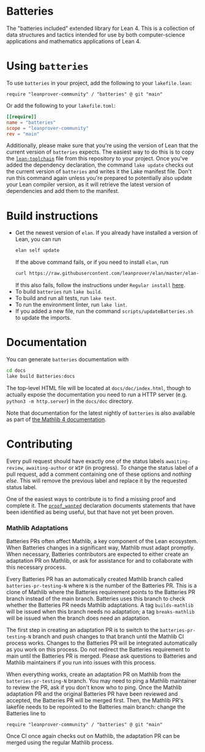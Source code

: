 # Batteries

The "batteries included" extended library for Lean 4. This is a collection of data structures and tactics intended for use by both computer-science applications and mathematics applications of Lean 4.

# Using `batteries`

To use `batteries` in your project, add the following to your `lakefile.lean`:
```lean
require "leanprover-community" / "batteries" @ git "main"
```
Or add the following to your `lakefile.toml`:
```toml
[[require]]
name = "batteries"
scope = "leanprover-community"
rev = "main"
```

Additionally, please make sure that you're using the version of Lean that the current version of `batteries` expects. The easiest way to do this is to copy the [`lean-toolchain`](./lean-toolchain) file from this repository to your project. Once you've added the dependency declaration, the command `lake update` checks out the current version of `batteries` and writes it the Lake manifest file. Don't run this command again unless you're prepared to potentially also update your Lean compiler version, as it will retrieve the latest version of dependencies and add them to the manifest.

# Build instructions

* Get the newest version of `elan`. If you already have installed a version of Lean, you can run
  ```sh
  elan self update
  ```
  If the above command fails, or if you need to install `elan`, run
  ```sh
  curl https://raw.githubusercontent.com/leanprover/elan/master/elan-init.sh -sSf | sh
  ```
  If this also fails, follow the instructions under `Regular install` [here](https://leanprover-community.github.io/get_started.html).
* To build `batteries` run `lake build`.
* To build and run all tests, run `lake test`.
* To run the environment linter, run `lake lint`.
* If you added a new file, run the command `scripts/updateBatteries.sh` to update the imports.

# Documentation

You can generate `batteries` documentation with

```sh
cd docs
lake build Batteries:docs
```

The top-level HTML file will be located at `docs/doc/index.html`, though to actually expose the
documentation you need to run a HTTP server (e.g. `python3 -m http.server`) in the `docs/doc` directory.

Note that documentation for the latest nightly of `batteries` is also available as part of [the Mathlib 4
documentation][mathlib4 docs].

[mathlib4 docs]: https://leanprover-community.github.io/mathlib4_docs/Batteries.html

# Contributing

Every pull request should have exactly one of the status labels `awaiting-review`, `awaiting-author`
or `WIP` (in progress).
To change the status label of a pull request, add a comment containing one of these options and
_nothing else_.
This will remove the previous label and replace it by the requested status label.

One of the easiest ways to contribute is to find a missing proof and complete it. The
[`proof_wanted`](https://github.com/search?q=repo%3Aleanprover-community%2Fbatteries+language%3ALean+%2F^proof_wanted%2F&type=code)
declaration documents statements that have been identified as being useful, but that have not yet
been proven.

### Mathlib Adaptations

Batteries PRs often affect Mathlib, a key component of the Lean ecosystem.
When Batteries changes in a significant way, Mathlib must adapt promptly.
When necessary, Batteries contributors are expected to either create an adaptation PR on Mathlib, or ask for assistance for and to collaborate with this necessary process.

Every Batteries PR has an automatically created Mathlib branch called `batteries-pr-testing-N` where `N` is the number of the Batteries PR.
This is a clone of Mathlib where the Batteries requirement points to the Batteries PR branch instead of the main branch.
Batteries uses this branch to check whether the Batteries PR needs Mathlib adaptations.
A tag `builds-mathlib` will be issued when this branch needs no adaptation; a tag `breaks-mathlib` will be issued when the branch does need an adaptation.

The first step in creating an adaptation PR is to switch to the `batteries-pr-testing-N` branch and push changes to that branch until the Mathlib CI process works.
Changes to the Batteries PR will be integrated automatically as you work on this process.
Do not redirect the Batteries requirement to main until the Batteries PR is merged.
Please ask questions to Batteries and Mathlib maintainers if you run into issues with this process.

When everything works, create an adaptation PR on Mathlib from the `batteries-pr-testing-N` branch.
You may need to ping a Mathlib maintainer to review the PR, ask if you don't know who to ping.
Once the Mathlib adaptation PR and the original Batteries PR have been reviewed and accepted, the Batteries PR will be merged first. Then, the Mathlib PR's lakefile needs to be repointed to the Batteries main branch: change the Batteries line to
```lean
require "leanprover-community" / "batteries" @ git "main"
```
Once CI once again checks out on Mathlib, the adaptation PR can be merged using the regular Mathlib process.
